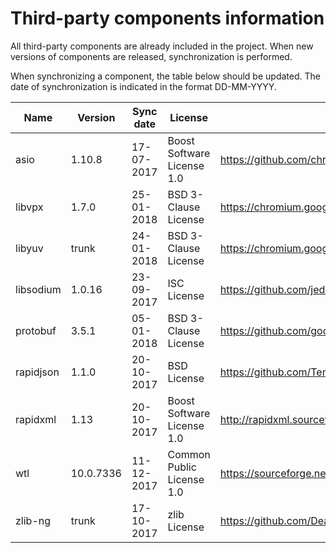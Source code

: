 Third-party components information
==================================
All third-party components are already included in the project.
When new versions of components are released, synchronization is performed.

When synchronizing a component, the table below should be updated.
The date of synchronization is indicated in the format DD-MM-YYYY.

| Name      | Version   | Sync date  | License                    | URL                                             |
|-----------|-----------|------------|----------------------------|-------------------------------------------------|
| asio      | 1.10.8    | 17-07-2017 | Boost Software License 1.0 | https://github.com/chriskohlhoff/asio           |
| libvpx    | 1.7.0     | 25-01-2018 | BSD 3-Clause License       | https://chromium.googlesource.com/webm/libvpx   |
| libyuv    | trunk     | 24-01-2018 | BSD 3-Clause License       | https://chromium.googlesource.com/libyuv/libyuv |
| libsodium | 1.0.16    | 23-09-2017 | ISC License                | https://github.com/jedisct1/libsodium/releases  |
| protobuf  | 3.5.1     | 05-01-2018 | BSD 3-Clause License       | https://github.com/google/protobuf/releases     |
| rapidjson | 1.1.0     | 20-10-2017 | BSD License                | https://github.com/Tencent/rapidjson            |
| rapidxml  | 1.13      | 20-10-2017 | Boost Software License 1.0 | http://rapidxml.sourceforge.net                 |
| wtl       | 10.0.7336 | 11-12-2017 | Common Public License 1.0  | https://sourceforge.net/projects/wtl            |
| zlib-ng   | trunk     | 17-10-2017 | zlib License               | https://github.com/Dead2/zlib-ng                |
